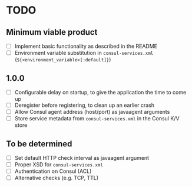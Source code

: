 # TODO

## Minimum viable product

- [ ] Implement basic functionality as described in the README
- [ ] Environment variable substitution in `consul-services.xml` (`${<environment_variable>[:default]}`)

## 1.0.0

- [ ] Configurable delay on startup, to give the application the time to come up
- [ ] Deregister before registering, to clean up an earlier crash
- [ ] Allow Consul agent address (host/port) as javaagent arguments
- [ ] Store service metadata from `consul-services.xml` in the Consul K/V store

## To be determined

- [ ] Set default HTTP check interval as javaagent argument
- [ ] Proper XSD for `consul-services.xml`
- [ ] Authentication on Consul (ACL)
- [ ] Alternative checks (e.g. TCP, TTL)
